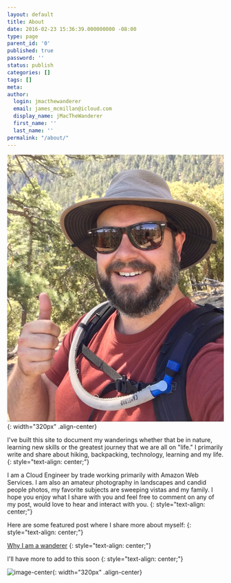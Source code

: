```yaml
---
layout: default
title: About
date: 2016-02-23 15:36:39.000000000 -08:00
type: page
parent_id: '0'
published: true
password: ''
status: publish
categories: []
tags: []
meta:
author:
  login: jmacthewanderer
  email: james_mcmillan@icloud.com
  display_name: jMacTheWanderer
  first_name: ''
  last_name: ''
permalink: "/about/"
---
```

![image-center](/assets/images/img_4490-e1554778837276.jpg){: width="320px" .align-center}

I've built this site to document my wanderings whether that be in nature, learning new skills or the greatest journey that we are all on "life." I primarily write and share about hiking, backpacking, technology, learning and my life.
{: style="text-align: center;"}

I am a Cloud Engineer by trade working primarily with Amazon Web Services. I am also an amateur photography in landscapes and candid people photos, my favorite subjects are sweeping vistas and my family. I hope you enjoy what I share with you and feel free to comment on any of my post, would love to hear and interact with you.
{: style="text-align: center;"}

Here are some featured post where I share more about myself:
{: style="text-align: center;"}

[Why I am a wanderer](/2019/04/08/why-i-am-a-wanderer/)
{: style="text-align: center;"}

I'll have more to add to this soon
{: style="text-align: center;"}

![image-center](https://www.dropbox.com/s/zjpmmax9nnil8ac/_013495F7-9885-4D8B-9558-DF78B6318A78.jpeg){: width="320px" .align-center}


